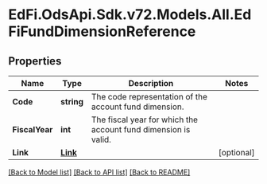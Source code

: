 # EdFi.OdsApi.Sdk.v72.Models.All.EdFiFundDimensionReference

## Properties

Name | Type | Description | Notes
------------ | ------------- | ------------- | -------------
**Code** | **string** | The code representation of the account fund dimension. | 
**FiscalYear** | **int** | The fiscal year for which the account fund dimension is valid. | 
**Link** | [**Link**](Link.md) |  | [optional] 

[[Back to Model list]](../../README.md#documentation-for-models) [[Back to API list]](../../README.md#documentation-for-api-endpoints) [[Back to README]](../../README.md)

